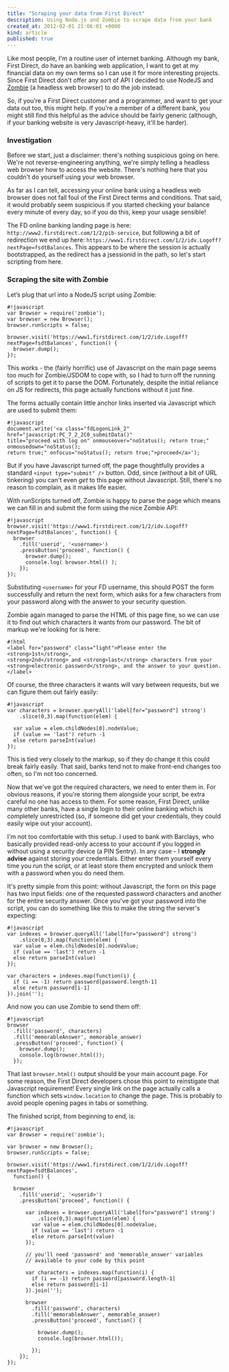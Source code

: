 ```yaml
---
title: "Scraping your data from First Direct"
description: Using Node.js and Zombie to scrape data from your bank
created_at: 2012-02-01 21:06:01 +0000
kind: article
published: true
---
```


Like most people, I'm a routine user of internet banking. Although my bank, First Direct, do have an banking web application, I want to get at my financial data on my own terms so I can use it for more interesting projects. Since First Direct don't offer any sort of API I decided to use NodeJS and <a href='http://zombie.labnotes.org/'>Zombie</a> (a headless web browser) to do the job instead.

So, if you're a First Direct customer and a programmer, and want to get your data out too, this might help. If you're a member of a different bank, you might still find this helpful as the advice should be fairly generic (although, if your banking website is very Javascript-heavy, it'll be harder).

<!-- more -->

### Investigation

Before we start, just a disclaimer: there's nothing suspicious going on here. We're not reverse-engineering anything, we're simply telling a headless web browser how to access the website. There's nothing here that you couldn't do yourself using your web browser.

As far as I can tell, accessing your online bank using a headless web browser does not fall foul of the First Direct terms and conditions. That said, it would probably seem suspicious if you started checking your balance every minute of every day, so if you do this, keep your usage sensible!

The FD online banking landing page is here: `http://www2.firstdirect.com/1/2/pib-service`, but following a bit of redirection we end up here: `https://www1.firstdirect.com/1/2/idv.Logoff?nextPage=fsdtBalances`. This appears to be where the session is actually bootstrapped, as the redirect has a jsessionid in the path, so let's start scripting from here.

### Scraping the site with Zombie

Let’s plug that url into a NodeJS script using Zombie:

	#!javascript
	var Browser = require('zombie');
	var browser = new Browser();
	browser.runScripts = false;

	browser.visit('https://www1.firstdirect.com/1/2/idv.Logoff?nextPage=fsdtBalances', function() {
	  browser.dump();
	});

This works - the (fairly horrific) use of Javascript on the main page seems too much for Zombie/JSDOM to cope with, so I had to turn off the running of scripts to get it to parse the DOM. Fortunately, despite the initial reliance on JS for redirects, this page actually functions without it just fine.

The forms actually contain little anchor links inserted via Javascript which are used to submit them:

	#!javascript
	document.write('<a class="fdLogonLink_2" href="javascript:PC_7_2_2C0_submitData()" 
	title="proceed with log on" onmouseover="noStatus(); return true;" onmousedown="noStatus(); 
	return true;" onfocus="noStatus(); return true;">proceed</a>');

But if you have Javascript turned off, the page thoughtfully provides a standard `<input type="submit" />` button. Odd, since (without a bit of URL tinkering) you can't even *get* to this page without Javascript. Still, there's no reason to complain, as it makes life easier.

With runScripts turned off, Zombie is happy to parse the page which means we can fill in and submit the form using the nice Zombie API:

	#!javascript
	browser.visit('https://www1.firstdirect.com/1/2/idv.Logoff?nextPage=fsdtBalances', function() {
	  browser
	    .fill('userid', '<username>')
	    .pressButton('proceed', function() {
	      browser.dump();
	      console.log( browser.html() );
	    });
	});

Substituting `<username>` for your FD username, this should POST the form successfully and return the next form, which asks for a few characters from your password along with the answer to your security question.

Zombie again managed to parse the HTML of this page fine, so we can use it to find out which characters it wants from our password. The bit of markup we're looking for is here:

	#!html
	<label for="password" class="light">Please enter the <strong>1st</strong>, 
	<strong>2nd</strong> and <strong>last</strong> characters from your 
	<strong>electronic password</strong>, and the answer to your question.</label>

Of course, the three characters it wants will vary between requests, but we can figure them out fairly easily:

	#!javascript
	var characters = browser.queryAll('label[for="password"] strong')
	    .slice(0,3).map(function(elem) {

	  var value = elem.childNodes[0].nodeValue;
	  if (value == 'last') return -1
	  else return parseInt(value)
	});

This is tied very closely to the markup, so if they do change it this could break fairly easily. That said, banks tend not to make front-end changes too often, so I'm not too concerned.

Now that we've got the required characters, we need to enter them in. For obvious reasons, if you're storing them alongside your script, be extra careful no one has access to them. For some reason, First Direct, unlike many other banks, have a single login to their online banking which is completely unrestricted (so, if someone did get your credentials, they could easily wipe out your account).

I'm not too comfortable with this setup. I used to bank with Barclays, who basically provided read-only access to your account if you logged in without using a security device (a PIN Sentry). In any case - I **strongly advise** against storing your credentials. Either enter them yourself every time you run the script, or at least store them encrypted and unlock them with a password when you do need them.

It's pretty simple from this point: without Javascript, the form on this page has two input fields: one of the requested password characters and another for the entire security answer. Once you've got your password into the script, you can do something like this to make the string the server's expecting:

	#!javascript
	var indexes = browser.queryAll('label[for="password"] strong')
	    .slice(0,3).map(function(elem) {
	  var value = elem.childNodes[0].nodeValue;
	  if (value == 'last') return -1
	  else return parseInt(value)
	});

	var characters = indexes.map(function(i) {
	  if (i == -1) return password[password.length-1]
	  else return password[i-1]
	}).join('');

And now you can use Zombie to send them off:

	#!javascript
	browser
	  .fill('password', characters)
	  .fill('memorableAnswer', memorable_answer)
	  .pressButton('proceed', function() {
	    browser.dump();
	    console.log(browser.html());
	  });

That last `browser.html()` output should be your main account page. For some reason, the First Direct developers chose this point to reinstigate that Javascript requirement! Every single link on the page actually calls a function which sets `window.location` to change the page. This is probably to avoid people opening pages in tabs or something.

The finished script, from beginning to end, is:

	#!javascript
	var Browser = require('zombie');

	var browser = new Browser();
	browser.runScripts = false;

	browser.visit('https://www1.firstdirect.com/1/2/idv.Logoff?nextPage=fsdtBalances',
	  function() {
	  
	  browser
	    .fill('userid', '<userid>')
	    .pressButton('proceed', function() {
	      
	      var indexes = browser.queryAll('label[for="password"] strong')
	          .slice(0,3).map(function(elem) {
	        var value = elem.childNodes[0].nodeValue;
	        if (value == 'last') return -1
	        else return parseInt(value)
	      });

	      // you'll need 'password' and 'memorable_answer' variables
	      // available to your code by this point

	      var characters = indexes.map(function(i) {
	        if (i == -1) return password[password.length-1]
	        else return password[i-1]
	      }).join('');

	      browser
	        .fill('password', characters)
	        .fill('memorableAnswer', memorable_answer)
	        .pressButton('proceed', function() {
	          
	          browser.dump();
	          console.log(browser.html());

	        });
	    });
	});



